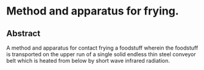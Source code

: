 # Method and apparatus for frying.

## Abstract
A method and apparatus for contact frying a foodstuff wherein the foodstuff is transported on the upper run of a single solid endless thin steel conveyor belt which is heated from below by short wave infrared radiation.